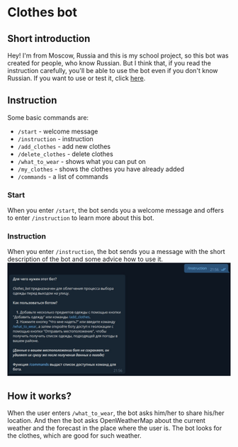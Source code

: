# Clothes bot
## Short introduction
Hey! I'm from Moscow, Russia and this is my school project, so this bot was created for people, who know Russian. But I think that, if you read the instruction carefully, you'll be able to use the bot even if you don't know Russian. If you want to use or test it, click [here](https://t.me/lit_clothes_bot).
## Instruction
Some basic commands are:
* ```/start``` - welcome message
* ```/instruction``` - instruction
* ```/add_clothes``` - add new clothes
* ```/delete_clothes``` - delete clothes
* ```/what_to_wear``` - shows what you can put on
* ```/my_clothes``` - shows the clothes you have already added
* ```/commands``` - a list of commands
### Start
When you enter ```/start```, the bot sends you a welcome message and offers to enter ```/instruction``` to learn more about this bot.
### Instruction
When you enter ```/instruction```, the bot sends you a message with the short description of the bot and some advice how to use it.
![Instruction](https://github.com/Gregory-coder/Clothes_Bot/blob/main/instruction.jpg)

## How it works?
When the user enters ```/what_to_wear```, the bot asks him/her to share his/her location. And then the bot asks OpenWeatherMap about the current weather and the forecast in the place where the user is. The bot looks for the clothes, which are good for such weather.

